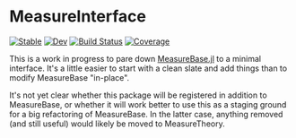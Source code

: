 # MeasureInterface

[![Stable](https://img.shields.io/badge/docs-stable-blue.svg)](https://cscherrer.github.io/MeasureInterface.jl/stable)
[![Dev](https://img.shields.io/badge/docs-dev-blue.svg)](https://cscherrer.github.io/MeasureInterface.jl/dev)
[![Build Status](https://github.com/cscherrer/MeasureInterface.jl/actions/workflows/CI.yml/badge.svg?branch=main)](https://github.com/cscherrer/MeasureInterface.jl/actions/workflows/CI.yml?query=branch%3Amain)
[![Coverage](https://codecov.io/gh/cscherrer/MeasureInterface.jl/branch/main/graph/badge.svg)](https://codecov.io/gh/cscherrer/MeasureInterface.jl)

This is a work in progress to pare down [MeasureBase.jl](https://github.com/cscherrer/MeasureBase.jl) to a minimal interface. It's a little easier to start with a clean slate and add things than to modify MeasureBase "in-place".

It's not yet clear whether this package will be registered in addition to MeasureBase, or whether it will work better to use this as a staging ground for a big refactoring of MeasureBase. In the latter case, anything removed (and still useful) would likely be moved to MeasureTheory.
